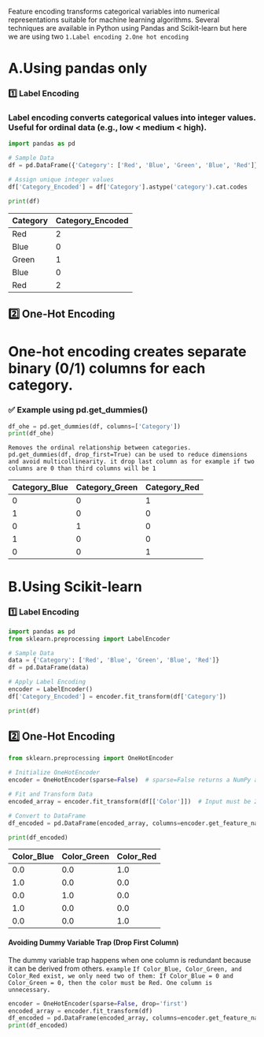 Feature encoding transforms categorical variables into numerical representations suitable for machine learning algorithms.
Several techniques are available in Python using Pandas and Scikit-learn but here we are using two `1.Label encoding 2.One hot encoding`
# A.Using pandas only
### 1️⃣ Label Encoding
### Label encoding converts categorical values into integer values. Useful for ordinal data (e.g., low < medium < high).
```python
import pandas as pd

# Sample Data
df = pd.DataFrame({'Category': ['Red', 'Blue', 'Green', 'Blue', 'Red']})

# Assign unique integer values
df['Category_Encoded'] = df['Category'].astype('category').cat.codes

print(df)
```
| Category | Category_Encoded |
|----------|-----------------|
| Red      | 2               |
| Blue     | 0               |
| Green    | 1               |
| Blue     | 0               |
| Red      | 2               |


## 2️⃣ One-Hot Encoding
# One-hot encoding creates separate binary (0/1) columns for each category.

### ✅ Example using pd.get_dummies()
```python
df_ohe = pd.get_dummies(df, columns=['Category'])
print(df_ohe)
```
`Removes the ordinal relationship between categories.
pd.get_dummies(df, drop_first=True) can be used to reduce dimensions and avoid multicollinearity. it drop last column as for example if two columns are 0 than third columns will be 1`

| Category_Blue | Category_Green | Category_Red |
|--------------|---------------|-------------|
| 0            | 0             | 1           |
| 1            | 0             | 0           |
| 0            | 1             | 0           |
| 1            | 0             | 0           |
| 0            | 0             | 1           |

# B.Using  Scikit-learn
### 1️⃣ Label Encoding
```python
import pandas as pd
from sklearn.preprocessing import LabelEncoder

# Sample Data
data = {'Category': ['Red', 'Blue', 'Green', 'Blue', 'Red']}
df = pd.DataFrame(data)

# Apply Label Encoding
encoder = LabelEncoder()
df['Category_Encoded'] = encoder.fit_transform(df['Category'])

print(df)
```
## 2️⃣ One-Hot Encoding
```python
from sklearn.preprocessing import OneHotEncoder

# Initialize OneHotEncoder
encoder = OneHotEncoder(sparse=False)  # sparse=False returns a NumPy array

# Fit and Transform Data
encoded_array = encoder.fit_transform(df[['Color']])  # Input must be 2D (DataFrame or array)

# Convert to DataFrame
df_encoded = pd.DataFrame(encoded_array, columns=encoder.get_feature_names_out(['Color']))

print(df_encoded)
```
| Color_Blue | Color_Green | Color_Red |
|------------|------------|-----------|
| 0.0        | 0.0        | 1.0       |
| 1.0        | 0.0        | 0.0       |
| 0.0        | 1.0        | 0.0       |
| 1.0        | 0.0        | 0.0       |
| 0.0        | 0.0        | 1.0       |

#### Avoiding Dummy Variable Trap (Drop First Column)
The dummy variable trap happens when one column is redundant because it can be derived from others.
`example`
`If Color_Blue, Color_Green, and Color_Red exist, we only need two of them:
If Color_Blue = 0 and Color_Green = 0, then the color must be Red.
One column is unnecessary.`

```python
encoder = OneHotEncoder(sparse=False, drop='first')
encoded_array = encoder.fit_transform(df)
df_encoded = pd.DataFrame(encoded_array, columns=encoder.get_feature_names_out(['Color', 'Size']))
print(df_encoded)
```






